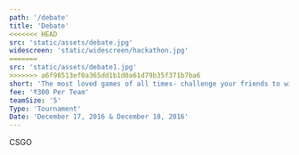 ```yaml
---
path: '/debate'
title: 'Debate'
<<<<<<< HEAD
src: 'static/assets/debate.jpg'
widescreen: 'static/widescreen/hackathon.jpg'
=======
src: 'static/assets/debate1.jpg'
>>>>>>> a6f98513ef0a365dd1b1d0a61d79b35f371b7ba6
short: 'The most loved games of all times- challenge your friends to win the tournament and challenge your rivals to earn the title!'
fee: '₹300 Per Team'
teamSize: '5'
Type: 'Tournament'
Date: 'December 17, 2016 & December 18, 2016' 
---
```


CSGO